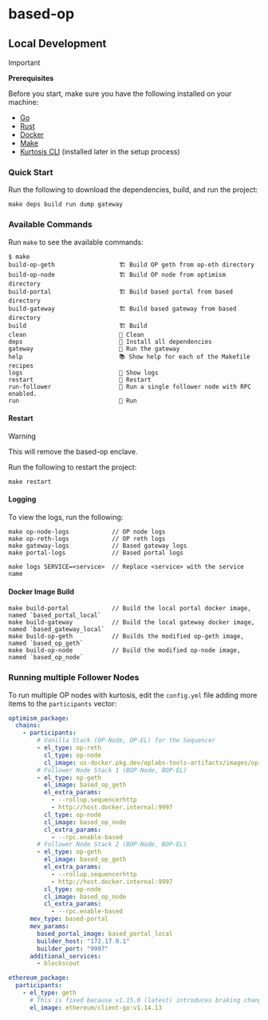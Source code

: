 # based-op

## Local Development

> [!IMPORTANT]
>
> **Prerequisites**
>
> Before you start, make sure you have the following installed on your machine:
>
> - [Go](https://golang.org/dl/)
> - [Rust](https://www.rust-lang.org/tools/install)
> - [Docker](https://docs.docker.com/get-docker/)
> - [Make](https://www.gnu.org/software/make/)
> - [Kurtosis CLI](https://docs.kurtosis.com/install/) (installed later in the setup process)

### Quick Start

Run the following to download the dependencies, build, and run the project:

```Shell
make deps build run dump gateway
```

### Available Commands

Run `make` to see the available commands:

```Shell
$ make
build-op-geth                  🏗️ Build OP geth from op-eth directory
build-op-node                  🏗️ Build OP node from optimism directory
build-portal                   🏗️ Build based portal from based directory
build-gateway                  🏗️ Build based gateway from based directory
build                          🏗️ Build
clean                          🧹 Clean
deps                           🚀 Install all dependencies
gateway                        🚀 Run the gateway
help                           📚 Show help for each of the Makefile recipes
logs                           📜 Show logs
restart                        🔄 Restart
run-follower                   🚀 Run a single follower node with RPC enabled.
run                            🚀 Run
```

#### Restart

> [!WARNING]
> This will remove the based-op enclave.

Run the following to restart the project:

```
make restart
```

#### Logging

To view the logs, run the following:

```Shell
make op-node-logs            // OP node logs
make op-reth-logs            // OP reth logs
make gateway-logs            // Based gateway logs
make portal-logs             // Based portal logs

make logs SERVICE=<service>  // Replace <service> with the service name
```

#### Docker Image Build

```Shell
make build-portal            // Build the local portal docker image, named `based_portal_local`
make build-gateway           // Build the local gateway docker image, named `based_gateway_local`
make build-op-geth           // Builds the modified op-geth image, named `based_op_geth`
make build-op-node           // Build the modified op-node image, named `based_op_node`
```

### Running multiple Follower Nodes

To run multiple OP nodes with kurtosis, edit the `config.yml` file adding more items to the `participants` vector:

```yaml
optimism_package:
  chains:
    - participants:
        # Vanilla Stack (OP-Node, OP-EL) for the Sequencer
        - el_type: op-reth
          cl_type: op-node
          cl_image: us-docker.pkg.dev/oplabs-tools-artifacts/images/op-node:latest
        # Follower Node Stack 1 (BOP-Node, BOP-EL)
        - el_type: op-geth
          el_image: based_op_geth
          el_extra_params:
            - --rollup.sequencerhttp
            - http://host.docker.internal:9997
          cl_type: op-node
          cl_image: based_op_node
          cl_extra_params:
            - --rpc.enable-based
        # Follower Node Stack 2 (BOP-Node, BOP-EL)
        - el_type: op-geth
          el_image: based_op_geth
          el_extra_params:
            - --rollup.sequencerhttp
            - http://host.docker.internal:9997
          cl_type: op-node
          cl_image: based_op_node
          cl_extra_params:
            - --rpc.enable-based
      mev_type: based-portal
      mev_params:
        based_portal_image: based_portal_local
        builder_host: "172.17.0.1"
        builder_port: "9997"
      additional_services:
        - blockscout

ethereum_package:
  participants:
    - el_type: geth
      # This is fixed because v1.15.0 (latest) introduces braking changes
      el_image: ethereum/client-go:v1.14.13

```
